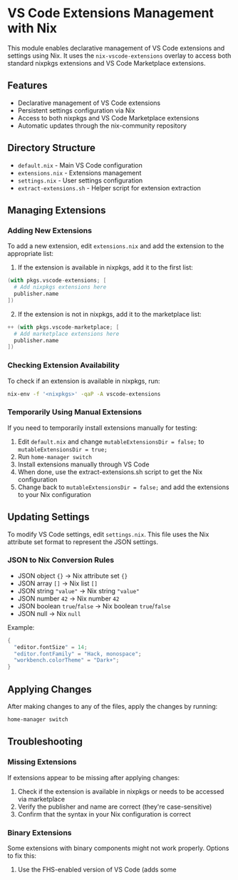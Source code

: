 # VS Code Extensions Management with Nix

This module enables declarative management of VS Code extensions and settings using Nix. It uses the `nix-vscode-extensions` overlay to access both standard nixpkgs extensions and VS Code Marketplace extensions.

## Features

- Declarative management of VS Code extensions
- Persistent settings configuration via Nix
- Access to both nixpkgs and VS Code Marketplace extensions
- Automatic updates through the nix-community repository

## Directory Structure

- `default.nix` - Main VS Code configuration
- `extensions.nix` - Extensions management
- `settings.nix` - User settings configuration
- `extract-extensions.sh` - Helper script for extension extraction

## Managing Extensions

### Adding New Extensions

To add a new extension, edit `extensions.nix` and add the extension to the appropriate list:

1. If the extension is available in nixpkgs, add it to the first list:

```nix
(with pkgs.vscode-extensions; [
  # Add nixpkgs extensions here
  publisher.name
])
```

2. If the extension is not in nixpkgs, add it to the marketplace list:

```nix
++ (with pkgs.vscode-marketplace; [
  # Add marketplace extensions here
  publisher.name
])
```

### Checking Extension Availability

To check if an extension is available in nixpkgs, run:

```bash
nix-env -f '<nixpkgs>' -qaP -A vscode-extensions
```

### Temporarily Using Manual Extensions

If you need to temporarily install extensions manually for testing:

1. Edit `default.nix` and change `mutableExtensionsDir = false;` to `mutableExtensionsDir = true;`
2. Run `home-manager switch`
3. Install extensions manually through VS Code
4. When done, use the extract-extensions.sh script to get the Nix configuration
5. Change back to `mutableExtensionsDir = false;` and add the extensions to your Nix configuration

## Updating Settings

To modify VS Code settings, edit `settings.nix`. This file uses the Nix attribute set format to represent the JSON settings.

### JSON to Nix Conversion Rules

- JSON object `{}` → Nix attribute set `{}`
- JSON array `[]` → Nix list `[]`
- JSON string `"value"` → Nix string `"value"`
- JSON number `42` → Nix number `42`
- JSON boolean `true`/`false` → Nix boolean `true`/`false`
- JSON null → Nix `null`

Example:
```nix
{
  "editor.fontSize" = 14;
  "editor.fontFamily" = "Hack, monospace";
  "workbench.colorTheme" = "Dark+";
}
```

## Applying Changes

After making changes to any of the files, apply the changes by running:

```bash
home-manager switch
```

## Troubleshooting

### Missing Extensions

If extensions appear to be missing after applying changes:

1. Check if the extension is available in nixpkgs or needs to be accessed via marketplace
2. Verify the publisher and name are correct (they're case-sensitive)
3. Confirm that the syntax in your Nix configuration is correct

### Binary Extensions

Some extensions with binary components might not work properly. Options to fix this:

1. Use the FHS-enabled version of VS Code (adds some